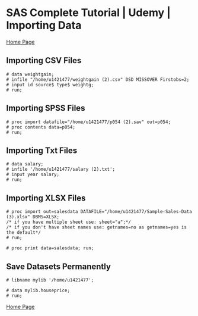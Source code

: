 # SAS Complete Tutorial | Udemy | Importing Data

[Home Page](https://github.com/JoeWadford/SAS-Complete-Tutorial)

## Importing CSV Files

	# data weightgain;
	# infile "/home/u1421477/weightgain (2).csv" DSD MISSOVER Firstobs=2;
	# input id source$ type$ weightg;
	# run;

## Importing SPSS Files

	# proc import datafile="/home/u1421477/p054 (2).sav" out=p054;
	# proc contents data=p054;
	# run;

## Importing Txt Files

	# data salary;
	# infile '/home/u1421477/salary (2).txt';
	# input year salary;
	# run;

## Importing XLSX Files

	# proc import out=salesdata DATAFILE="/home/u1421477/Sample-Sales-Data (3).xlsx" DBMS=XLSX;
	/* if you have multiple sheet use: sheet="a";*/
	/* if you don't have sheet names use: getnames=no as getnames=yes is the default*/
	# run;

	# proc print data=salesdata; run;

## Save Datasets Permanently 

	# libname mylib '/home/u1421477'; 

	# data mylib.houseprice; 
	# run;

[Home Page](https://github.com/JoeWadford/SAS-Complete-Tutorial)